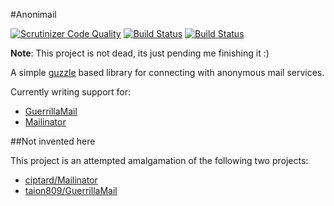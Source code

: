 #Anonimail

[![Scrutinizer Code Quality](https://scrutinizer-ci.com/g/carbontwelve/anonimail/badges/quality-score.png?b=master)](https://scrutinizer-ci.com/g/carbontwelve/anonimail/?branch=master)
[![Build Status](https://scrutinizer-ci.com/g/carbontwelve/anonimail/badges/build.png?b=master)](https://scrutinizer-ci.com/g/carbontwelve/anonimail/build-status/master)
[![Build Status](https://travis-ci.org/carbontwelve/anonimail.svg)](https://travis-ci.org/carbontwelve/anonimail)

**Note**: This project is not dead, its just pending me finishing it :)

A simple [guzzle](https://github.com/guzzle/guzzle) based library for connecting with anonymous mail services.

Currently writing support for:

* [GuerrillaMail](https://www.guerrillamail.com/)
* [Mailinator](http://mailinator.com/)


##Not invented here

This project is an attempted amalgamation of the following two projects:

* [ciptard/Mailinator](https://github.com/ciptard/Mailinator)
* [taion809/GuerrillaMail](https://github.com/taion809/GuerrillaMail)


